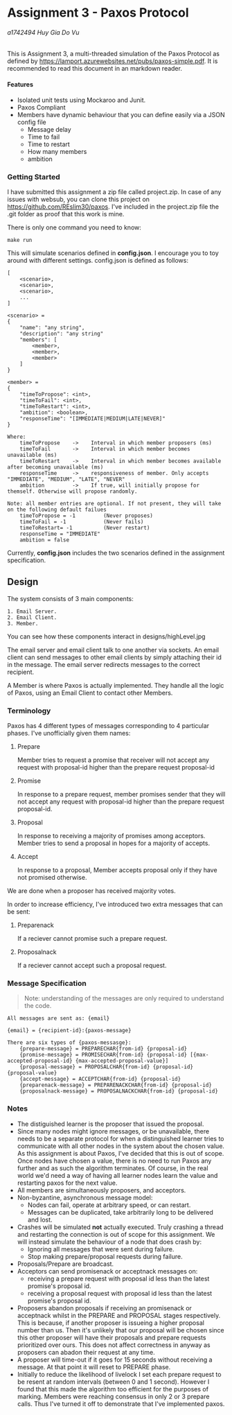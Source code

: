 # Assignment 3 - Paxos Protocol
###### a1742494 Huy Gia Do Vu

This is Assignment 3, a multi-threaded simulation of the Paxos Protocol as defined by https://lamport.azurewebsites.net/pubs/paxos-simple.pdf. It is recommended to read this document in an markdown reader.

#### Features
- Isolated unit tests using Mockaroo and Junit.
- Paxos Compliant
- Members have dynamic behaviour that you can define easily via a JSON config file
    - Message delay
    - Time to fail
    - Time to restart
    - How many members
    - ambition

### Getting Started
I have submitted this assignment a zip file called project.zip. In case of any issues with websub, you can clone this project on https://github.com/REslim30/paxos. I've included in the project.zip file the .git folder as proof that this work is mine.

There is only one command you need to know:

    make run

This will simulate scenarios defined in **config.json**. I encourage you to toy around with different settings. config.json is defined as follows:
```
[
    <scenario>,
    <scenario>,
    <scenario>,
    ...
]

<scenario> =
{
    "name": "any string",
    "description": "any string"
    "members": [
        <member>,
        <member>,
        <member>
    ]
}

<member> = 
{
    "timeToPropose": <int>,
    "timeToFail": <int>,
    "timeToRestart": <int>,
    "ambition": <boolean>,
    "responseTime": "[IMMEDIATE|MEDIUM|LATE|NEVER]"
}

Where:
    timeToPropose    ->    Interval in which member proposers (ms)
    timeToFail       ->    Interval in which member becomes unavailable (ms)
    timeToRestart    ->    Interval in which member becomes available after becoming unavailable (ms)
    responseTime     ->    responsiveness of member. Only accepts "IMMEDIATE", "MEDIUM", "LATE", "NEVER"
    ambition         ->    If true, will initially propose for themself. Otherwise will propose randomly.

Note: all member entries are optional. If not present, they will take on the following default failues
    timeToPropose = -1         (Never proposes)
    timeToFail = -1            (Never fails)
    timeToRestart= -1          (Never restart)
    responseTime = "IMMEDIATE"
    ambition = false
```

Currently, **config.json** includes the two scenarios defined in the assignment specification.

## Design
The system consists of 3 main components:

    1. Email Server.
    2. Email Client.
    3. Member.

You can see how these components interact in designs/highLevel.jpg

The email server and email client talk to one another via sockets. An email client can send messages to other email clients by simply attaching their id in the message. The email server redirects messages to the correct recipient.

A Member is where Paxos is actually implemented. They handle all the logic of Paxos, using an Email Client to contact other Members.

### Terminology
Paxos has 4 different types of messages corresponding to 4 particular phases. I've unofficially given them names:
1. Prepare

    Member tries to request a promise that receiver will not accept any request with proposal-id higher than the prepare request proposal-id

2. Promise

    In response to a prepare request, member promises sender that they will not accept any request with proposal-id higher than the prepare request proposal-id.    

3. Proposal

    In response to receiving a majority of promises among acceptors. Member tries to send a proposal in hopes for a majority of accepts.

4. Accept

    In response to a proposal, Member accepts proposal only if they have not promised otherwise.

We are done when a proposer has received majority votes.

In order to increase efficiency, I've introduced two extra messages that can be sent:

1. Preparenack
    
    If a reciever cannot promise such a prepare request.

2. Proposalnack

    If a reciever cannot accept such a proposal request.

### Message Specification
> Note: understanding of the messages are only required to understand the code.

```
All messages are sent as: {email}

{email} = {recipient-id}:{paxos-message}

There are six types of {paxos-messasge}:
    {prepare-message} = PREPARECHAR{from-id} {proposal-id}
    {promise-message} = PROMISECHAR{from-id} {proposal-id} [{max-accepted-proposal-id} {max-accepted-proposal-value}]
    {proposal-message} = PROPOSALCHAR{from-id} {proposal-id} {proposal-value}
    {accept-message} = ACCEPTCHAR{from-id} {proposal-id}
    {preparenack-message} = PREPARENACKCHAR{from-id} {proposal-id}
    {proposalnack-message} = PROPOSALNACKCHAR{from-id} {proposal-id}
```

### Notes
- The distiguished learner is the proposer that issued the proposal.
- Since many nodes might ignore messages, or be unavailable, there needs to be a separate protocol for when a distinguished learner tries to communicate with all other nodes in the system about the chosen value. As this assignment is about Paxos, I've decided that this is out of scope. Once nodes have chosen a value, there is no need to run Paxos any further and as such the algorithm terminates. Of course, in the real world we'd need a way of having all learner nodes learn the value and restarting paxos for the next value.
- All members are simultaneously proposers, and acceptors.
- Non-byzantine, asynchronous message model:
    - Nodes can fail, operate at arbitrary speed, or can restart.
    - Messages can be duplicated, take arbitrarily long to be delivered and lost.
- Crashes will be simulated **not** actually executed. Truly crashing a thread and restarting the connection is out of scope for this assignment. We will instead simulate the behaviour of a node that does crash by:
    - Ignoring all messages that were sent during failure.
    - Stop making prepare/proposal requests during failure.
- Proposals/Prepare are broadcast.
- Acceptors can send promisenack or acceptnack messages on:
    - receiving a prepare request with proposal id less than the latest promise's proposal id.
    - receiving a proposal request with proposal id less than the latest promise's proposal id.
- Proposers abandon proposals if receiving an promisenack or acceptnack whilst in the PREPARE and PROPOSAL stages respectively. This is because, if another proposer is issueing a higher proposal number than us. Then it's unlikely that our proposal will be chosen since this other proposer will have their proposals and prepare requests prioritized over ours. This does not affect correctness in anyway as proposers can abadon their request at any time.
- A proposer will time-out if it goes for 15 seconds without receiving a message. At that point it will reset to PREPARE phase.
- Initially to reduce the likelihood of livelock I set each prepare request to be resent at random intervals (between 0 and 1 second). However I found that this made the algorithm too efficient for the purposes of marking. Members were reaching consensus in only 2 or 3 prepare calls. Thus I've turned it off to demonstrate that I've implemented paxos.
